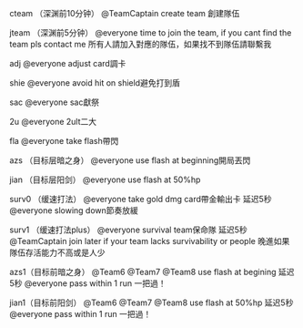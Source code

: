 cteam （深渊前10分钟）
@TeamCaptain create team 創建隊伍

jteam （深渊前5分钟）
@everyone time to join the team, if you cant find the team pls contact me 
所有人請加入對應的隊伍，如果找不到隊伍請聯繫我

adj 
@everyone adjust card調卡

shie
@everyone avoid hit on shield避免打到盾

sac 
@everyone sac獻祭

2u
@everyone 2ult二大

fla
@everyone take flash帶閃

azs （目标层暗之身）
@everyone use flash at beginning開局丟閃

jian （目标层阳剑）
@everyone use flash at 50%hp

surv0 （缓速打法）
@everyone take gold dmg card帶金輸出卡
延迟5秒
@everyone slowing down節奏放緩

surv1 （缓速打法plus）
@everyone survival team保命隊
延迟5秒
@TeamCaptain join later if your team lacks survivability or people 
晚進如果隊伍存活能力不高或是人少

azs1（目标前暗之身）
@Team6 @Team7 @Team8 use flash at begining
延迟5秒
@everyone pass within 1 run 一把過！

jian1（目标前阳剑）
@Team6 @Team7 @Team8 use flash at 50%hp
延迟5秒
@everyone pass within 1 run 一把過！
